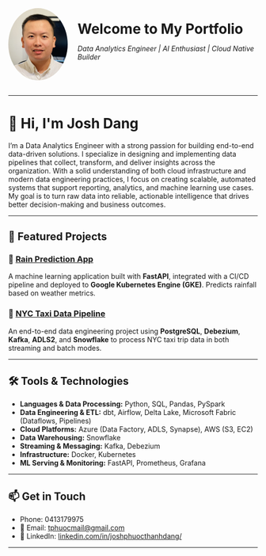 <div style="display: flex; align-items: center; gap: 20px; margin-bottom: 30px;">
  <img src="profile_photo.jpg" alt="Phuoc Dang" width="120" style="border-radius: 50%;">
  <div>
    <h1 style="margin: 0;">Welcome to My Portfolio</h1>
    <p><em>Data Analytics Engineer | AI Enthusiast | Cloud Native Builder</em></p>
  </div>
</div>

---

# 👋 Hi, I'm Josh Dang

I’m a Data Analytics Engineer with a strong passion for building end-to-end data-driven solutions. I specialize in designing and implementing data pipelines that collect, transform, and deliver insights across the organization. With a solid understanding of both cloud infrastructure and modern data engineering practices, I focus on creating scalable, automated systems that support reporting, analytics, and machine learning use cases. My goal is to turn raw data into reliable, actionable intelligence that drives better decision-making and business outcomes.


---

## 🚀 Featured Projects

### 🔹 [Rain Prediction App](https://github.com/phuocdang86/rain_prediction_app)
A machine learning application built with **FastAPI**, integrated with a CI/CD pipeline and deployed to **Google Kubernetes Engine (GKE)**. Predicts rainfall based on weather metrics.

### 🔹 [NYC Taxi Data Pipeline](https://github.com/phuocdang86/nyc-taxi-pipeline)
An end-to-end data engineering project using **PostgreSQL**, **Debezium**, **Kafka**, **ADLS2**, and **Snowflake** to process NYC taxi trip data in both streaming and batch modes.

---

## 🛠 Tools & Technologies

- **Languages & Data Processing:** Python, SQL, Pandas, PySpark  
- **Data Engineering & ETL:** dbt, Airflow, Delta Lake, Microsoft Fabric (Dataflows, Pipelines)  
- **Cloud Platforms:** Azure (Data Factory, ADLS, Synapse), AWS (S3, EC2)  
- **Data Warehousing:** Snowflake  
- **Streaming & Messaging:** Kafka, Debezium  
- **Infrastructure:** Docker, Kubernetes  
- **ML Serving & Monitoring:** FastAPI, Prometheus, Grafana


---

## 📫 Get in Touch

- Phone: 0413179975
- 📧 Email: [tphuocmail@gmail.com](mailto:tphuocmail@gmail.com)  
- 💼 LinkedIn: [linkedin.com/in/joshphuocthanhdang/](https://linkedin.com/in/joshphuocthanhdang/)
---
